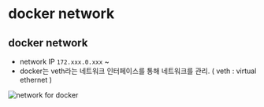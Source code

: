 # docker network

## docker network

- network IP `172.xxx.0.xxx` ~
- docker는 veth라는 네트워크 인터페이스를 통해 네트워크를 관리. ( veth : virtual ethernet )

![network for docker](<http://www.plantuml.com/plantuml/proxy?src=https://raw.githubusercontent.com/hundong2/hundong2/DevelopEnvironment(CICD)/Docker/networkstructure.puml>)
